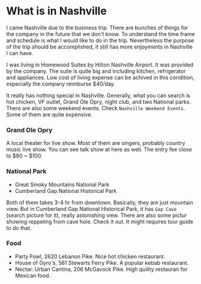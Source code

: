 # What is in Nashville


I came Nashville due to the business trip. There are bunches of things for the company in the future that we don't know. To understand the time frame and schedule is what I would like to do in the trip. Nevertheless the purpose of the trip should be accomplished, it still has more enjoyments in Nashville I can have.

I was living in Homewood Suites by Hilton Nashville Airport. It was provided by the company. The suite is quite big and including kitchen, refrigerator and appliances. Low cost of living expense can be achived in this condition, especially the company reimburse $40/day.

It really has nothing special in Nashville. Generally, what you can search is hot chicken, VF outlet, Grand Ole Opry, night club, and two National parks.
There are also some weekend events. Check `Nashville Weekend Events`. Some of them are quite expensive.


### Grand Ole Opry
A local theater for live show. Most of them are singers, probably country music live show. You can see talk show at here as well. The entry fee close to $80 ~ $100.


### National Park
- Great Smoky Mountains National Park 
- Cumberland Gap National Historical Park

Both of them takes 3-4 hr from downtown. Basically, they are just mountain view. But in Cumberland Gap National Historical Park, it has `Gap Cave` (search picture for it), really astonishing view. There are also some pictur showing reppeling from cave hole. Check it out. It might requires tour guide to do that.


### Food
- Party Fowl, 2620 Lebanon Pike. Nice hot chicken restaurant.
- House of Gyro's, 561 Stewarts Ferry Pike. A popular kebab restaurant.
- Nectar: Urban Cantina, 206 McGavock Pike. High quility restauran for Mexican food.
